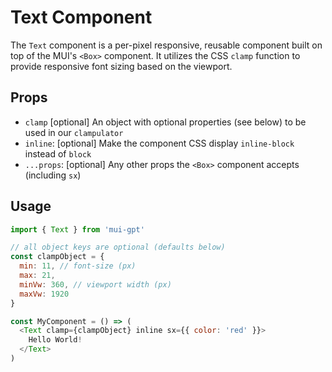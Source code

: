 # Text Component

The `Text` component is a per-pixel responsive, reusable component built on top of the MUI's `<Box>` component. It utilizes the CSS `clamp` function to provide responsive font sizing based on the viewport.

## Props

- `clamp` [optional] An object with optional properties (see below) to be used in our `clampulator`
- `inline`: [optional] Make the component CSS display `inline-block` instead of `block`
- `...props`: [optional] Any other props the `<Box>` component accepts (including `sx`)

## Usage

```javascript
import { Text } from 'mui-gpt'

// all object keys are optional (defaults below)
const clampObject = {
  min: 11, // font-size (px)
  max: 21,
  minVw: 360, // viewport width (px)
  maxVw: 1920
}

const MyComponent = () => (
  <Text clamp={clampObject} inline sx={{ color: 'red' }}>
    Hello World!
  </Text>
)
```
